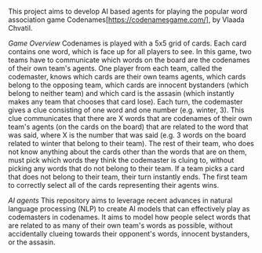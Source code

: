 This project aims to develop AI based agents for playing the popular word association game Codenames[https://codenamesgame.com/], by Vlaada Chvatil.

*Game Overview*
Codenames is played with a 5x5 grid of cards. Each card contains one word, which is face up for all players to see. In this game, two teams have to communicate which words on the board are the codenames of their own team's agents. One player from each team, called the codemaster, knows which cards are their own teams agents, which cards belong to the opposing team, which cards are innocent bystanders (which belong to neither team) and which card is the assasin (which instantly makes any team that chooses that card lose). Each turn, the codemaster gives a clue consisting of one word and one number (e.g. winter, 3). This clue communicates that there  are X words that are codenames of their own team's agents (on the cards on the board) that are related to the word that was said, where X is the number that was said (e.g. 3 words on the board related to winter that belong to their team). The rest of their team, who does not know anything about the cards other than the words that are on them, must pick which words they think the codemaster is cluing to, without picking any words that do not belong to their team. If a team picks a card that does not belong to their team, their turn instantly ends. The first team to correctly select all of the cards representing their agents wins.

*AI agents*
This repository aims to leverage recent advances in natural language processing (NLP) to create AI models that can effectively play as codemasters in codenames. It aims to model how people select words that are related to as many of their own team's words as possible, without accidentally clueing towards their opponent's words, innocent bystanders, or the assasin.